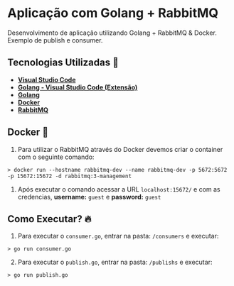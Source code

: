 # Aplicação com Golang + RabbitMQ

Desenvolvimento de aplicação utilizando Golang + RabbitMQ & Docker.<br>
Exemplo de publish e consumer.

## Tecnologias Utilizadas 🚀
* **[Visual Studio Code](https://code.visualstudio.com/)**
* **[Golang - Visual Studio Code (Extensão)](https://code.visualstudio.com/docs/languages/go)**
* **[Golang](https://golang.org/)**
* **[Docker](https://www.docker.com/)**
* **[RabbitMQ](https://www.rabbitmq.com/)**

## Docker 🐋
1. Para utilizar o RabbitMQ através do Docker devemos criar o container com o seguinte comando: 
```
> docker run --hostname rabbitmq-dev --name rabbitmq-dev -p 5672:5672 -p 15672:15672 -d rabbitmq:3-management
```
1. Após executar o comando acessar a URL `localhost:15672/` e com as credencias, **username:** `guest` e **password:** `guest`
   
## Como Executar? 🔥
1. Para executar o `consumer.go`, entrar na pasta: `/consumers` e executar: 
```
> go run consumer.go
```
2. Para executar o `publish.go`, entrar na pasta: `/publishs` e executar:
```
> go run publish.go
```
